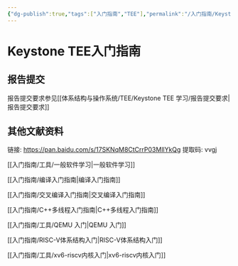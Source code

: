 ```yaml
---
{"dg-publish":true,"tags":["入门指南","TEE"],"permalink":"/入门指南/Keystone TEE入门指南/","dgPassFrontmatter":true}
---
```



# Keystone TEE入门指南

## 报告提交

报告提交要求参见[[体系结构与操作系统/TEE/Keystone TEE 学习/报告提交要求\|报告提交要求]]


## 其他文献资料

链接: https://pan.baidu.com/s/17SKNqM8CtCrrP03MllYkQg 提取码: vvgj 


[[入门指南/工具/一般软件学习\|一般软件学习]]

[[入门指南/编译入门指南\|编译入门指南]]

[[入门指南/交叉编译入门指南\|交叉编译入门指南]]

[[入门指南/C++多线程入门指南\|C++多线程入门指南]]

[[入门指南/工具/QEMU 入门\|QEMU 入门]]

[[入门指南/RISC-V体系结构入门\|RISC-V体系结构入门]]

[[入门指南/工具/xv6-riscv内核入门\|xv6-riscv内核入门]]
  





